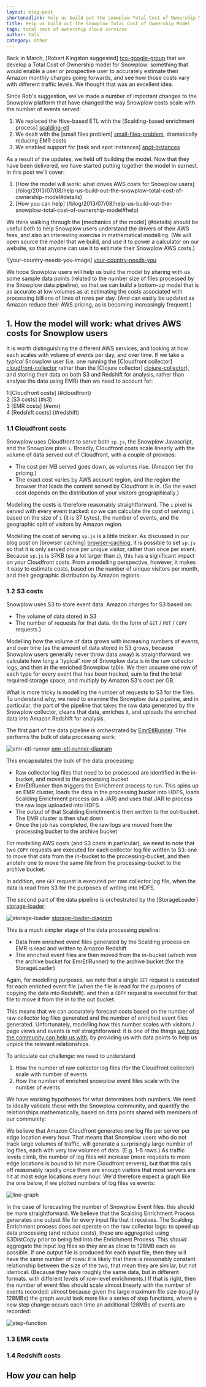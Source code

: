 ```yaml
---
layout: blog-post
shortenedlink: Help us build out the snowplow Total Cost of Ownership Model
title: Help us build out the Snowplow Total Cost of Ownership Model
tags: total cost of ownership cloud services
author: Yali
category: Other
---
```



Back in March, [Robert Kingston suggested] [tco-google-group] that we develop a Total Cost of Ownership model for Snowplow: something that would enable a user or prospective user to accurately estimate their Amazon monthly charges going forwards, and see how those costs vary with different traffic levels. We thought that was an excellent idea.

Since Rob's suggestion, we've made a number of important changes to the Snowplow platform that have changed the way Snowplow costs scale with the number of events served:

1. We replaced the Hive-based ETL with the [Scalding-based enrichment process] [scalding-etl]
2. We dealt with the [small files problem] [small-files-problem], dramatically reducing EMR costs
3. We enabled support for [task and spot instances] [spot-instances]

As a result of the updates, we held off building the model. Now that they have been delivered, we have started putting together the model in earnest. In this post we'll cover:

1. [How the model will work: what drives AWS costs for Snowplow users] (/blog/2013/07/08/help-us-build-out-the-snowplow-total-cost-of-ownership-model#details)
2. [How you can help] (/blog/2013/07/08/help-us-build-out-the-snowplow-total-cost-of-ownership-model#help)

We think walking through the [mechanics of the model] (#details) should be useful both to help Snowplow users understand the drivers of their AWS fees, and also an interesting exercise in mathematical modelling. (We will open source the model that we build, and use it to power a calculator on our website, so that anyone can use it to estimate their Snowplow AWS costs.)

![your-country-needs-you-image] [your-country-needs-you]

We hope Snowplow users will help us build the model by sharing with us some sample data points (related to the number size of files processed by the Snowplow data pipeline), so that we can build a bottom-up model that is as accurate at low volumes as at estimating the costs associated with processing billions of lines of rows per day. (And can easily be updated as Amazon reduce their AWS pricing, as is becoming increasingly frequent.)

<!--more-->

<h2><a name="details">1. How the model will work: what drives AWS costs for Snowplow users</a></h2>

It is worth distinguishing the different AWS services, and looking at how each scales with volume of events per day, and over time. If we take a *typical* Snowplow user (i.e. one running the [Cloudfront collector] [cloudfront-collector] rather than the [Clojure collector] [clojure-collector]), and storing their data on both S3 and Redshift for analysis, rather than analyse the data using EMR) then we need to account for:

1 [Cloudfront costs] (#cloudfront)  
2 [S3 costs] (#s3)  
3 [EMR costs] (#emr)  
4 [Redshift costs] (#redshift)  

<h3><a name="cloudfront">1.1 Cloudfront costs</a></h3>

Snowplow uses Cloudfront to serve both `sp.js`, the Snowplow Javascript, and the Snowplow pixel `i`. Broadly, Cloudfront costs scale linearly with the volume of data served out of Cloudfront, with a couple of provisos:

* The cost per MB served goes down, as volumes rise. (Amazon tier the pricing.)
* The exact cost varies by AWS account region, and the region the browser that loads the content served by Cloudfront is in. (So the exact cost depends on the distribution of your visitors geographically.)

Modelling the costs is therefore reasonably straightforward. The `i` pixel is served with every event tracked: so we can calculate the cost of serving `i` based on the size of `i` (it is 37 bytes), the number of events, and the geographic split of visitors by Amazon region.

Modelling the cost of serving `sp.js` is a little trickier. As discussed in our blog post on [browser caching] [browser-caching], it is possible to set `sp.js` so that it is only served once per unique visitor, rather than once per event. Because `sp.js` is 37KB (so a lot larger than `i`), this has a significant impact on your Cloudfront costs. From a modelling perspective, however, it makes it easy to estimate costs, based on the number of unique visitors per month, and their geographic distribution by Amazon regions.

<h3><a name="s3">1.2 S3 costs</a></h3>

Snowplow uses S3 to store event data. Amazon charges for S3 based on:

* The volume of data stored in S3
* The number of requests for that data. (In the form of `GET` / `PUT` / `COPY` requests.)

Modelling how the volume of data grows with increasing numbers of events, and over time (as the amount of data stored in S3 grows, because Snowplow users generally never throw data away) is straightforward: we calculate how long a 'typical' row of Snowplow data is in the raw collector logs, and then in the enriched Snowplow table. We then assume one row of each type for every event that has been tracked, sum to find the total required storage space, and multiply by Amazon S3's cost per GB. 

What is more tricky is modelling the number of requests to S3 for the files. To understand why, we need to examine the Snowplow data pipeline, and in particular, the part of the pipeline that takes the raw data generated by the Snowplow collector, cleans that data, enriches it, and uploads the enriched data into Amazon Redshift for analysis.

The first part of the data pipeline is orchestrated by [EmrEtlRunner][emr-etl-runner]. This performs the bulk of data processing work:

![emr-etl-runner] [emr-etl-runner-diagram]

This encapsulates the bulk of the data processing:

* Raw collector log files that need to be processed are identified in the in-bucket, and moved to the processing bucket
* EmrEtlRunner then triggers the Enrichment process to run. This spins up an EMR cluster, loads the data in the processing bucket into HDFS, loads Scalding Enrichment process (as a JAR) and uses that JAR to process the raw logs uploaded into HDFS. 
* The output of that Scalding Enrichment is then written to the out-bucket. The EMR cluster is then shut down
* Once the job has completed, the raw logs are moved from the processing bucket to the archive bucket

For modelling AWS costs (and S3 costs in particular), we need to note that two `COPY` requests are executed for each collector log file written to S3: one to move that data from the in-bucket to the processing-bucket, and then anotehr one to move the same file from the processing-bucket to the archive bucket. 

In addition, one `GET` request is executed per raw collector log file, when the data is read from S3 for the purposes of writing into HDFS.

The second part of the data pipeline is orchestrated by the [StorageLoader] [storage-loader]:

![storage-loader] [storage-loader-diagram]

This is a much simpler stage of the data processing pipeline:

* Data from enriched event files generated by the Scalding process on EMR is read and written to Amazon Redshift
* The enriched event files are then moved from the in-bucket (which *was* the archive bucket for EmrEtlRunner) to the archive bucket (for the StorageLoader)

Again, for modelling purposes, we note that a single `GET` request is executed for each enriched event file (when the file is read for the purposes of copying the data into Redshift). and then a `COPY` request is executed for that file to move it from the in to the out bucket.

This means that we can accurately forecast costs based on the number of raw collector log files generated and the number of enriched event files generated. Unfortunately, modelling how this number scales with visitors / page views and events is *not* straightforward: it is one of the things [we hope the community can help us with](#help), by providing us with data points to help us unpick the relevant relationships.

To articulate our challenge: we need to understand 

1. How the number of raw collector log files (for the Cloudfront collector) scale with number of events
2. How the number of enriched snowplow event files scale with the number of events

We have working hypotheses for what determines both numbers. We need to ideally validate these with the Snowplow community, and quantify the relationships mathematically, based on data points shared with members of our community:

We believe that Amazon Cloudfront generates one log file per server per edge location every hour. That means that Snowplow users who do not track large volumes of traffic, will generate a surprisingly large number of log files, each with very low volumes of data. (E.g. 1-5 rows.) As traffic levels climb, the number of log files will increase (more requests to more edge locations is bound to hit more Cloudfront servers), but that this tails off reasonably rapidly once there are enough visitors that most servers are hit at most edge locations every hour. We'd therefore expect a graph like the one below, if we plotted numbers of log files vs events:

![line-graph][line-graph] 

In the case of forecasting the number of Snowplow Event files: this should be more straightforward. We believe that the Scalding Enrichment Process generates one output file for every input file that it receives. The Scalding Enrichment process does *not* operate on the raw collector logs: to speed up data processing (and reduce costs), these are aggregated using S3DistCopy prior to being fed into the Enrichment Process. This *should* aggregate the input log files so they are as close to 128MB each as possible. If one output file is produced for each input file, then they will have the same number of rows: it is likely that there is reasonably constant relationship between the size of the two, that mean they are similar, but not identical. (Because they have roughly the same data, but in different formats. with different levels of row-level enrichments.) If that is right, then the number of event files should scale almost linearly with the number of events recorded: almost because given the large maximum file size (roughly 128MBs) the graph would look more like a series of step functions, where a new step change occurs each time an additional 128MBs of events are recorded:

![step-function][step-function]



<h3><a name="emr">1.3 EMR costs</a></h3>



<h3><a name="redshift">1.4 Redshift costs</a></h3>


<h2><a name="help">How <i>you</i> can help</a></h2>




[tco-google-group]: https://groups.google.com/forum/#!searchin/snowplow-user/cloudfront$20cost/snowplow-user/b_HPkt3nwzo/Ms-J54e8bUYJ
[scalding-etl]: /blog/2013/04/03/snowplow-0.8.0-released-with-all-new-scalding-based-data-enrichment/
[small-files-problem]: /blog/2013/05/30/dealing-with-hadoops-small-files-problem/
[spot-instances]: /blog/2013/06/03/snowplow-0.8.6-released-with-performance-improvements/#task-instances
[your-country-needs-you]: /static/img/blog/2013/07/your-country-needs-you.jpg
[cloudfront-collector]: https://github.com/snowplow/snowplow/tree/master/2-collectors/cloudfront-collector
[clojure-collector]: https://github.com/snowplow/snowplow/tree/master/2-collectors/clojure-collector 
[browser-caching]: /blog/2013/07/02/reduce-your-cloudfront-bills-with-cache-control/
[emr-etl-runner-diagram]: /static/img/blog/2013/07/emr-etl-runner-steps.png
[storage-loader-diagram]: /static/img/blog/2013/07/storage-loader-steps.png
[storage-loader]: https://github.com/snowplow/snowplow/wiki/1-Installing-the-StorageLoader
[emr-etl-runner]: https://github.com/snowplow/snowplow/wiki/setting-up-EmrEtlRunner 
[line-graph]: /static/img/blog/2013/07/line-graph.png
[step-function]: /static/img/blog/2013/07/step-function.png
